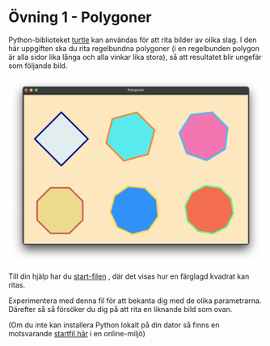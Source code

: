 # Övning 1 - Polygoner
Python-biblioteket [turtle](https://docs.python.org/3/library/turtle.html) kan användas för att rita bilder av olika slag. I den här uppgiften ska du rita regelbundna polygoner (i en regelbunden polygon är alla sidor lika långa och alla vinkar lika stora), så att resultatet blir ungefär som följande bild.

![](images/polygoner.png)

Till din hjälp har du [start-filen](polygoner.py) , där det visas hur en färglagd kvadrat kan ritas.

Experimentera med denna fil för att bekanta dig med de olika parametrarna. Därefter så så försöker du dig på att rita en liknande bild som ovan.

(Om du inte kan installera Python lokalt på din dator så finns en motsvarande [startfil här](https://replit.com/@nikodemus/TurtleShapeIntro#main.py) i en online-miljö)